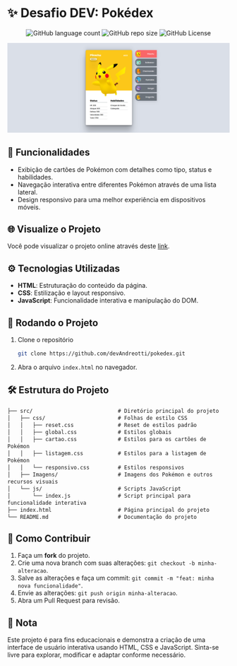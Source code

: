 <!-- Projeto Finalizado -->
# ✨ Desafio DEV: Pokédex
<p align="center">
  <!-- Contador de linguagens do GitHub -->
  <img alt="GitHub language count" src="https://img.shields.io/github/languages/count/devAndreotti/pokedex?color=FFF&labelColor=fac519&style=flat-square">
  <!-- Tamanho do repositório no GitHub -->
  <img alt="GitHub repo size" src="https://img.shields.io/github/repo-size/devAndreotti/pokedex?color=FFF&labelColor=fac519&style=flat-square">
  <!-- Licença do GitHub -->
  <img alt="GitHub License" src="https://img.shields.io/github/license/devAndreotti/devAndreotti?color=FFF&labelColor=fac519&style=flat-square">
</p>

<p align="center">
  <img src="./pokedex.png" alt="Pokédex Banner"/>
</p>

## 🌟 Funcionalidades
- Exibição de cartões de Pokémon com detalhes como tipo, status e habilidades.
- Navegação interativa entre diferentes Pokémon através de uma lista lateral.
- Design responsivo para uma melhor experiência em dispositivos móveis.

## 🌐 Visualize o Projeto
Você pode visualizar o projeto online através deste [link](https://devandreotti.github.io/pokedex/).

## ⚙️ Tecnologias Utilizadas
- **HTML**: Estruturação do conteúdo da página.
- **CSS**: Estilização e layout responsivo.
- **JavaScript**: Funcionalidade interativa e manipulação do DOM.

## 🚀 Rodando o Projeto
1. Clone o repositório
   ```bash
   git clone https://github.com/devAndreotti/pokedex.git
   ```
2. Abra o arquivo `index.html` no navegador.

## 🛠️ Estrutura do Projeto
```
├── src/                           # Diretório principal do projeto
│   ├── css/                       # Folhas de estilo CSS
│   │   ├── reset.css              # Reset de estilos padrão
│   │   ├── global.css             # Estilos globais
│   │   ├── cartao.css             # Estilos para os cartões de Pokémon
│   │   ├── listagem.css           # Estilos para a listagem de Pokémon
│   │   └── responsivo.css         # Estilos responsivos
│   ├── Imagens/                   # Imagens dos Pokémon e outros recursos visuais
│   └── js/                        # Scripts JavaScript
│       └── index.js               # Script principal para funcionalidade interativa
├── index.html                     # Página principal do projeto
└── README.md                      # Documentação do projeto
```

## 💪 Como Contribuir
1. Faça um **fork** do projeto.
2. Crie uma nova branch com suas alterações: `git checkout -b minha-alteracao`.
3. Salve as alterações e faça um commit: `git commit -m "feat: minha nova funcionalidade"`.
4. Envie as alterações: `git push origin minha-alteracao`.
5. Abra um Pull Request para revisão.

## 📄 Nota
Este projeto é para fins educacionais e demonstra a criação de uma interface de usuário interativa usando HTML, CSS e JavaScript. Sinta-se livre para explorar, modificar e adaptar conforme necessário.
